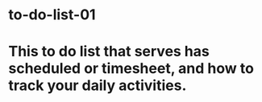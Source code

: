 # to-do-list-01
# This to do list that serves has scheduled or timesheet, and how to track your daily activities.
